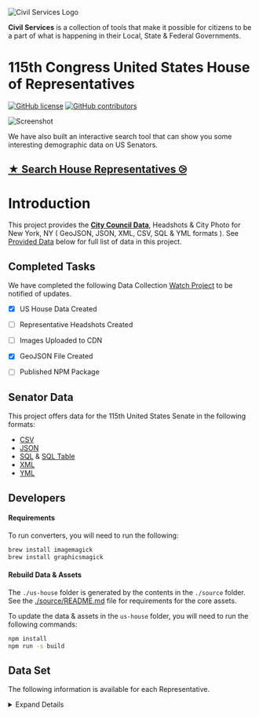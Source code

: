 ![Civil Services Logo](https://cdn.civil.services/common/github-logo.png "Civil Services Logo")

__Civil Services__ is a collection of tools that make it possible for citizens to be a part of what is happening in their Local, State & Federal Governments.

115th Congress United States House of Representatives
===

[![GitHub license](https://img.shields.io/badge/license-MIT-blue.svg?style=flat)](https://raw.githubusercontent.com/CivilServiceUSA/us-house/master/LICENSE)  [![GitHub contributors](https://img.shields.io/github/contributors/CivilServiceUSA/us-house.svg)](https://github.com/CivilServiceUSA/us-house/graphs/contributors)

![Screenshot](screenshot.jpg "Screenshot")

We have also built an interactive search tool that can show you some interesting demographic data on US Senators.

## [★ Search House Representatives ⧁](https://civilserviceusa.github.io/us-house/)



Introduction
===

This project provides the __[City Council Data](./us-house)__, Headshots & City Photo for New York, NY ( GeoJSON, JSON, XML, CSV, SQL & YML formats ).  See [Provided Data](#provided-data) below for full list of data in this project.


Completed Tasks
---

We have completed the following Data Collection [Watch Project](https://github.com/CivilServiceUSA/us-house/subscription) to be notified of updates.

- [X] US House Data Created
- [ ] Representative Headshots Created
- [ ] Images Uploaded to CDN
- [X] GeoJSON File Created
- [ ] Published NPM Package


Senator Data
---

This project offers data for the 115th United States Senate in the following formats:

* [CSV](us-house/data/us-house.csv)
* [JSON](us-house/data/us-house.json)
* [SQL](us-house/data/us-house.sql) & [SQL Table](us-house/data/us-house.table.sql) 
* [XML](us-house/data/us-house.xml)
* [YML](us-house/data/us-house.yml)


Developers
---

#### Requirements

To run converters, you will need to run the following:

```bash
brew install imagemagick
brew install graphicsmagick
```

#### Rebuild Data & Assets

The `./us-house` folder is generated by the contents in the `./source` folder.  See the [./source/README.md](./source/README.md) file for requirements for the core assets.

To update the data & assets in the `us-house` folder, you will need to run the following commands:

```bash
npm install
npm run -s build
```

Data Set
---

The following information is available for each Representative.

<details>
  <summary>Expand Details</summary>

Parameter                           | Type   | Description
------------------------------------|--------|----------------
`state_name`                        | string | Name of State
`state_state_name_slug`             | string | Name of State converted to lowercase letters and spaces replaced with dashes
`state_code`                        | string | Two Letter State Abbreviation
`state_code_slug`                   | string | Two Letter State Abbreviation in lowercase letters
`district`                          | mixed  | District of Representative ( not always available )
`at_large`                          | enum   | Representative is considered At-Large
`at_vacant`                         | enum   | Representative is considered At-Large
`bioguide`        | string  | The alphanumeric ID for this Representative on http://bioguide.congress.gov ( http://bioguide.congress.gov/scripts/biodisplay.pl?index=C001075 )
`thomas`          | string  | The numeric ID for this Representative ( not really used anymore )
`govtrack`        | string  | The numeric ID for this Representative on GovTrack.us ( https://www.govtrack.us/congress/members/412630 )
`opensecrets`     | string  | The alphanumeric ID for this Representative on OpenSecrets.org ( https://www.opensecrets.org/politicians/summary.php?cid=N00030245 )
`votesmart`       | string  | The numeric ID for this Representative on VoteSmart.org ( http://votesmart.org/candidate/69494 )
`fec`       | string  | Federal Election Commission ID ( http://www.fec.gov/fecviewer/CandidateCommitteeDetail.do?candidateCommitteeId=H6AL04098 )
`maplight`       | string  | The numeric ID for this Representative on MapLight.org  ( http://maplight.org/us-congress/legislator/127 )
`wikidata`       | string  | The numeric ID for this Representative on wikidata.org ( https://www.wikidata.org/wiki/Q672671 )
`google_entity_id`       | string  | Google Integration
`title`                             | enum   | Title of Representative
`party`                             | enum   | Political Party of Representative
`name`                              | string | Full Name of Representative
`name_slug`                         | string | Full Name of Representative converted to lowercase letters and spaces replaced with dashes
`first_name`                        | string | First Name of Representative
`middle_name`                        | string | Middle Name of Representative
`last_name`                         | string | Last Name of Representative
`name_suffix`                         | string | Name Suffix of Representative
`goes_by`                         | string | Name Representative Prefers to go by
`pronunciation`                         | string | How to Pronounce Representative's Name
`gender`                            | enum   | Gender of Representative
`ethnicity`                         | enum   | Ethnicity of Representative
`religion`                         | enum   | Religion of Representative
`openley_lgbtq`                         | enum   | Representative is Openly LGBTQ
`date_of_birth`                     | date   | Date of Birth of Representative
`entered_office`                    | date   | Date Representative First Entered Office
`term_end`                          | date   | Date Representative's Current Term Ends
`biography`       | string  | Senator's Biography from Congress.gov
`phone`                             | string | Work Phone Number of Representative
`fax`                             | string | Work Phone Number of Representative
`latitude`        | float   | GPS Latitude of Office
`longitude`       | float   | GPS Longitude of Office
`address_complete`                  | string | Work Mailing Address of Representative
`address_number`                    | number | Mailing Address Number
`address_prefix`                    | string | Mailing Address Prefix
`address_street`                    | string | Mailing Address Street
`address_sec_unit_type`             | string | Mailing Address Section Unit Type
`address_sec_unit_num`              | number | Mailing Address Section Unit Number
`address_city`                      | string | Mailing Address City
`address_state`                     | string | Mailing Address State
`address_zipcode`                   | string | Mailing Address zipcode
`address_type`                      | string | Mailing Address Type
`website`         | string  | Representative's Website
`contact_page`         | string  | Representative's Contact Page
`facebook_url`    | string  | Facebook URL
`twitter_handle`                    | string | Twitter Handle of Representative ( not always available )
`twitter_url`                       | string | Twitter URL of Representative ( not always available )
`photo_url`                         | string | Photo URL of Representative ( not always available )

* `photo_url` is available in the following sizes: 64x64, 128x128, 256x256, 512x512 & 1024x1024 ( defaults to 512x512 )

</details>